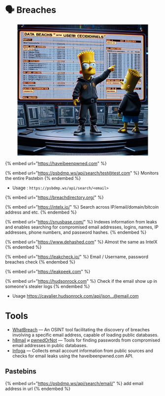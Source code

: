 # 🗣 Breaches

<figure><img src="../../.gitbook/assets/image (161).png" alt="" width="563"><figcaption></figcaption></figure>

{% embed url="https://haveibeenpwned.com" %}

{% embed url="https://psbdmp.ws/api/search/test@test.com" %}
Monitors the entire Pastebin
{% endembed %}

- Usage : `https://psbdmp.ws/api/search/<email>`

{% embed url="https://breachdirectory.org/" %}

{% embed url="https://intelx.io/" %}
Search across IP/email/domain/bitcoin address and etc.
{% endembed %}

{% embed url="https://snusbase.com/" %}
Indexes information from leaks and enables searching for compromised email addresses, logins, names, IP addresses, phone numbers, and password hashes.
{% endembed %}

{% embed url="https://www.dehashed.com" %}
Almost the same as IntelX
{% endembed %}

{% embed url="https://leakcheck.io/" %}
Email / Username, password breaches check
{% endembed %}

{% embed url="https://leakpeek.com" %}

{% embed url="https://hudsonrock.com" %}
Check if the email show up in someone's stealer logs
{% endembed %}

- Usage https://cavalier.hudsonrock.com/api/json...@email.com

# Tools

- [WhatBreach](https://github.com/Ekultek/WhatBreach) — An OSINT tool facilitating the discovery of breaches involving a specific email address, capable of loading public databases.
- [h8mail](https://github.com/khast3x/h8mail) и [pwnedOrNot](https://github.com/thewhiteh4t/pwnedOrNot) — Tools for finding passwords from compromised email addresses in public databases.
- [Infoga](https://github.com/m4ll0k/Infoga) — Collects email account information from public sources and checks for email leaks using the haveibeenpwned.com API.

## Pastebins

{% embed url="https://psbdmp.ws/api/search/email/" %}
add email address in url
{% endembed %}
